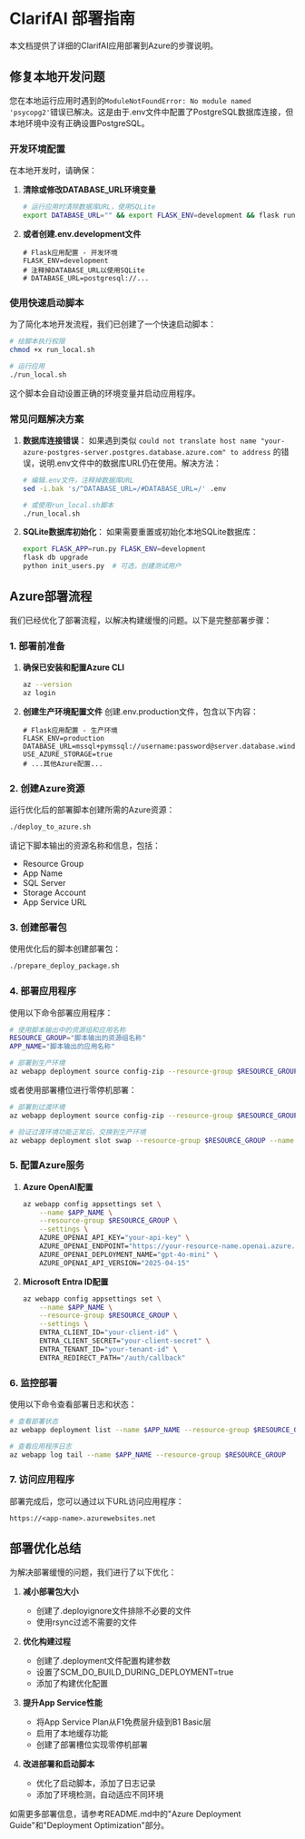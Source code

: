 # ClarifAI 部署指南

本文档提供了详细的ClarifAI应用部署到Azure的步骤说明。

## 修复本地开发问题

您在本地运行应用时遇到的`ModuleNotFoundError: No module named 'psycopg2'`错误已解决。这是由于.env文件中配置了PostgreSQL数据库连接，但本地环境中没有正确设置PostgreSQL。

### 开发环境配置

在本地开发时，请确保：

1. **清除或修改DATABASE_URL环境变量**
   ```bash
   # 运行应用时清除数据库URL，使用SQLite
   export DATABASE_URL="" && export FLASK_ENV=development && flask run --port=8000
   ```

2. **或者创建.env.development文件**
   ```
   # Flask应用配置 - 开发环境
   FLASK_ENV=development
   # 注释掉DATABASE_URL以使用SQLite
   # DATABASE_URL=postgresql://...
   ```

### 使用快速启动脚本

为了简化本地开发流程，我们已创建了一个快速启动脚本：

```bash
# 给脚本执行权限
chmod +x run_local.sh

# 运行应用
./run_local.sh
```

这个脚本会自动设置正确的环境变量并启动应用程序。

### 常见问题解决方案

1. **数据库连接错误**：
   如果遇到类似 `could not translate host name "your-azure-postgres-server.postgres.database.azure.com" to address` 的错误，说明.env文件中的数据库URL仍在使用。解决方法：
   
   ```bash
   # 编辑.env文件，注释掉数据库URL
   sed -i.bak 's/^DATABASE_URL=/#DATABASE_URL=/' .env
   
   # 或使用run_local.sh脚本
   ./run_local.sh
   ```

2. **SQLite数据库初始化**：
   如果需要重置或初始化本地SQLite数据库：
   
   ```bash
   export FLASK_APP=run.py FLASK_ENV=development
   flask db upgrade
   python init_users.py  # 可选，创建测试用户
   ```

## Azure部署流程

我们已经优化了部署流程，以解决构建缓慢的问题。以下是完整部署步骤：

### 1. 部署前准备

1. **确保已安装和配置Azure CLI**
   ```bash
   az --version
   az login
   ```

2. **创建生产环境配置文件**
   创建.env.production文件，包含以下内容：
   ```
   # Flask应用配置 - 生产环境
   FLASK_ENV=production
   DATABASE_URL=mssql+pymssql://username:password@server.database.windows.net:1433/dbname
   USE_AZURE_STORAGE=true
   # ...其他Azure配置...
   ```

### 2. 创建Azure资源

运行优化后的部署脚本创建所需的Azure资源：

```bash
./deploy_to_azure.sh
```

请记下脚本输出的资源名称和信息，包括：
- Resource Group
- App Name
- SQL Server
- Storage Account
- App Service URL

### 3. 创建部署包

使用优化后的脚本创建部署包：

```bash
./prepare_deploy_package.sh
```

### 4. 部署应用程序

使用以下命令部署应用程序：

```bash
# 使用脚本输出中的资源组和应用名称
RESOURCE_GROUP="脚本输出的资源组名称"
APP_NAME="脚本输出的应用名称"

# 部署到生产环境
az webapp deployment source config-zip --resource-group $RESOURCE_GROUP --name $APP_NAME --src deployment/clarifai_app.zip
```

或者使用部署槽位进行零停机部署：

```bash
# 部署到过渡环境
az webapp deployment source config-zip --resource-group $RESOURCE_GROUP --name $APP_NAME --slot staging --src deployment/clarifai_app.zip

# 验证过渡环境功能正常后，交换到生产环境
az webapp deployment slot swap --resource-group $RESOURCE_GROUP --name $APP_NAME --slot staging --target-slot production
```

### 5. 配置Azure服务

1. **Azure OpenAI配置**
   ```bash
   az webapp config appsettings set \
       --name $APP_NAME \
       --resource-group $RESOURCE_GROUP \
       --settings \
       AZURE_OPENAI_API_KEY="your-api-key" \
       AZURE_OPENAI_ENDPOINT="https://your-resource-name.openai.azure.com/" \
       AZURE_OPENAI_DEPLOYMENT_NAME="gpt-4o-mini" \
       AZURE_OPENAI_API_VERSION="2025-04-15"
   ```

2. **Microsoft Entra ID配置**
   ```bash
   az webapp config appsettings set \
       --name $APP_NAME \
       --resource-group $RESOURCE_GROUP \
       --settings \
       ENTRA_CLIENT_ID="your-client-id" \
       ENTRA_CLIENT_SECRET="your-client-secret" \
       ENTRA_TENANT_ID="your-tenant-id" \
       ENTRA_REDIRECT_PATH="/auth/callback"
   ```

### 6. 监控部署

使用以下命令查看部署日志和状态：

```bash
# 查看部署状态
az webapp deployment list --name $APP_NAME --resource-group $RESOURCE_GROUP

# 查看应用程序日志
az webapp log tail --name $APP_NAME --resource-group $RESOURCE_GROUP
```

### 7. 访问应用程序

部署完成后，您可以通过以下URL访问应用程序：

```
https://<app-name>.azurewebsites.net
```

## 部署优化总结

为解决部署缓慢的问题，我们进行了以下优化：

1. **减小部署包大小**
   - 创建了.deployignore文件排除不必要的文件
   - 使用rsync过滤不需要的文件

2. **优化构建过程**
   - 创建了.deployment文件配置构建参数
   - 设置了SCM_DO_BUILD_DURING_DEPLOYMENT=true
   - 添加了构建优化配置

3. **提升App Service性能**
   - 将App Service Plan从F1免费层升级到B1 Basic层
   - 启用了本地缓存功能
   - 创建了部署槽位实现零停机部署

4. **改进部署和启动脚本**
   - 优化了启动脚本，添加了日志记录
   - 添加了环境检测，自动适应不同环境

如需更多部署信息，请参考README.md中的"Azure Deployment Guide"和"Deployment Optimization"部分。 
